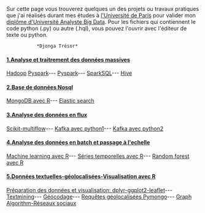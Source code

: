  Sur cette page vous trouverez quelques un des projets ou travaux pratiques que j'ai réalisés durant mes études à [l'Université de Paris](https://u-paris.fr/) pour valider mon [diplôme d'Université Analyste Big Data](https://www.iut.parisdescartes.fr/metiers-de-la-data/diplome-duniversite-analyste-big-data/). Pour les fichiers qui contiennent le code python (.py) ou autre (.hql), vous pouvez l'ouvrir avec l'éditeur de texte ou python.

               *Djonga Trésor*
 
#### <u>1.Analyse et traitrement des données massives</u>
[Hadoop](tp-2020-Reponse.docx)
[Pyspark](TP1.py)---
[Pyspark](TP2.py)---
[SparkSQL](TP3.py)---
[Hive](TDhive.hql)

#### <u>2.Base de données Nosql</u>
[MongoDB avec R](Rendu_Djonga.html)---
[Elastic search](Rendu_Djonga.html)

#### <u>3.Analyse des données en flux</u>
[Scikit-multiflow](Stream_DataMining.html)---
[Kafka avec python1](producer_empty.py)---
[Kafka avec python2](consumer_get-stations.py)

#### <u>4.Analyse des données en batch et passage à l'echelle</u>
[Machine learning avec R](TP_Fond_datamining.html)---
[Séries temporelles avec R](Time_series.html)---
[Random forest avec R](Random_forest.html)

#### <u>5.Données textuelles-géolocalisées-Visualisation avec R</u>
[Préparation des données et visualisation: dplyr-ggplot2-leaflet](Rendu_Djonga_M4J12.html)---
[Textmining](tdTextminingDjonga.html)---
[Géocodage](code_tresor.R)---
[Requêtes géolocalisées Pymongo](TP_Pymongo.html)---
[Graph Algorithm-Réseaux sociaux]()
